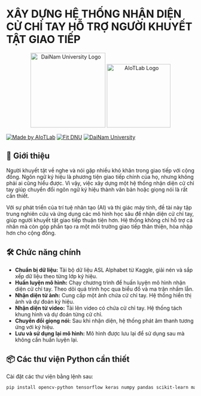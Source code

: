 # XÂY DỰNG HỆ THỐNG NHẬN DIỆN CỬ CHỈ TAY HỖ TRỢ NGƯỜI KHUYẾT TẬT GIAO TIẾP

<p align="center">
  <img src="images/logoDaiNam.png" alt="DaiNam University Logo" width="200"/>
  <img src="images/LogoAIoTLab.png" alt="AIoTLab Logo" width="170"/>
</p>

[![Made by AIoTLab](https://img.shields.io/badge/Made%20by%20AIoTLab-blue?style=for-the-badge)](https://www.facebook.com/DNUAIoTLab)
[![Fit DNU](https://img.shields.io/badge/Fit%20DNU-green?style=for-the-badge)](https://fitdnu.net/)
[![DaiNam University](https://img.shields.io/badge/DaiNam%20University-red?style=for-the-badge)](https://dainam.edu.vn)

## 🌟 Giới thiệu

Người khuyết tật về nghe và nói gặp nhiều khó khăn trong giao tiếp với cộng đồng. Ngôn ngữ ký hiệu là phương tiện giao tiếp chính của họ, nhưng không phải ai cũng hiểu được. Vì vậy, việc xây dựng một hệ thống nhận diện cử chỉ tay giúp chuyển đổi ngôn ngữ ký hiệu thành văn bản hoặc giọng nói là rất cần thiết.

Với sự phát triển của trí tuệ nhân tạo (AI) và thị giác máy tính, đề tài này tập trung nghiên cứu và ứng dụng các mô hình học sâu để nhận diện cử chỉ tay, giúp người khuyết tật giao tiếp thuận tiện hơn. Hệ thống không chỉ hỗ trợ cá nhân mà còn góp phần tạo ra một môi trường giao tiếp thân thiện, hòa nhập hơn cho cộng đồng.

## 🛠️ Chức năng chính

- **Chuẩn bị dữ liệu:** Tải bộ dữ liệu ASL Alphabet từ Kaggle, giải nén và sắp xếp dữ liệu theo từng lớp ký hiệu.
- **Huấn luyện mô hình:** Chạy chương trình để huấn luyện mô hình nhận diện cử chỉ tay. Theo dõi quá trình học qua biểu đồ và ma trận nhầm lẫn.
- **Nhận diện từ ảnh:** Cung cấp một ảnh chứa cử chỉ tay. Hệ thống hiển thị ảnh và dự đoán ký hiệu.
- **Nhận diện từ video:** Tải lên video có chứa cử chỉ tay. Hệ thống tách khung hình và dự đoán từng cử chỉ.
- **Chuyển đổi giọng nói:** Sau khi nhận diện, hệ thống phát âm thanh tương ứng với ký hiệu.
- **Lưu và sử dụng lại mô hình:** Mô hình được lưu lại để sử dụng sau mà không cần huấn luyện lại.

## 📦 Các thư viện Python cần thiết

Cài đặt các thư viện bằng lệnh sau:
```sh
pip install opencv-python tensorflow keras numpy pandas scikit-learn matplotlib seaborn plotly gtts

